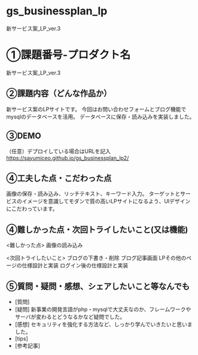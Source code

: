# gs_businessplan_lp
新サービス案_LP_ver.3

# ①課題番号-プロダクト名
新サービス案_LP_ver.3

## ②課題内容（どんな作品か）
新サービス案のLPサイトです。
今回はお問い合わせフォームとブログ機能でmysqlのデータベースを活用。
データベースに保存・読み込みを実装しました。

## ③DEMO
（任意）デプロイしている場合はURLを記入
https://sayumiceo.github.io/gs_businessplan_lp2/

## ④工夫した点・こだわった点
画像の保存・読み込み、リッチテキスト、キーワード入力。
ターゲットとサービスのイメージを意識してモダンで質の高いLPサイトになるよう、UIデザインにこだわっています。

## ④難しかった点・次回トライしたいこと(又は機能)
<難しかった点>
画像の読み込み

<次回トライしたいこと>
ブログの下書き・削除
ブログ記事画面
LPその他のページの仕様設計と実装
ログイン後の仕様設計と実装

## ⑤質問・疑問・感想、シェアしたいこと等なんでも
- [質問] 
- [疑問] 新事業の開発言語がphp・mysqlで大丈夫なのか、フレームワークやサーバが変わるとどうなるかなど疑問でした。
- [感想] セキュリティを強化する方法など、しっかり学んでいきたいと思いました。
- [tips]
- [参考記事]
